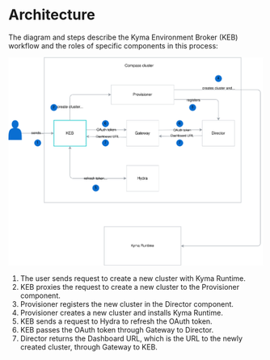 # Architecture

The diagram and steps describe the Kyma Environment Broker (KEB) workflow and the roles of specific  components in this process:

![KEB diagram](./assets/keb-architecture.svg)

1. The user sends request to create a new cluster with Kyma Runtime.
2. KEB proxies the request to create a new cluster to the Provisioner component.
3. Provisioner registers the new cluster in the Director component.
4. Provisioner creates a new cluster and installs Kyma Runtime.
5. KEB sends a request to Hydra to refresh the OAuth token.
6. KEB passes the OAuth token through Gateway to Director.
7. Director returns the Dashboard URL, which is the URL to the newly created cluster, through Gateway to KEB.
